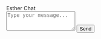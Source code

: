 <div class="chat-container">
    <div class="chat-header">Esther Chat</div>
    <div class="chat-messages" id="chatMessages">
        <!-- Messages will be inserted here -->
    </div>
    <div class="input-container">
        <textarea id="userInput" placeholder="Type your message..." rows="3"></textarea>
        <button class="send-button" id="send-button">Send</button>
    </div>
</div>